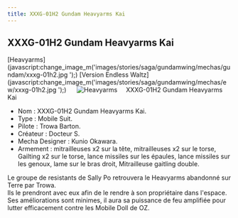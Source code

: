 ```yaml
---
title: XXXG-01H2 Gundam Heavyarms Kai
---
```


XXXG-01H2 Gundam Heavyarms Kai
------------------------------

[Heavyarms](javascript:change_image_m('images/stories/saga/gundamwing/mechas/gundam/xxxg-01h2.jpg
');) [Version Endless Waltz](javascript:change_image_m('images/stories/saga/gundamwing/mechas/ew/xxxg-01h2.jpg
');)      ![
Heavyarms](/images/stories/saga/gundamwing/mechas/gundam/xxxg-01h2.jpg
)    
XXXG-01H2 Gundam Heavyarms Kai  
  
- Nom : XXXG-01H2 Gundam Heavyarms Kai.   
- Type : Mobile Suit.   
- Pilote : Trowa Barton.   
- Créateur : Docteur S.   
- Mecha Designer : Kunio Okawara.   
- Armement : mitrailleuses x2 sur la tête, mitrailleuses x2 sur le torse, Gailting x2 sur le torse, lance missiles sur les épaules, lance missiles sur les genoux, lame sur le bras droit, Mitrailleuse gaitling double.   
  
Le groupe de resistants de Sally Po retrouvera le Heavyarms abandonné sur Terre par Trowa.   
Ils le prendront avec eux afin de le rendre à son propriétaire dans l'espace.   
Ses améliorations sont minimes, il aura sa puissance de feu amplifiée pour lutter efficacement contre les Mobile Doll de OZ.

